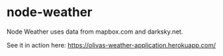 # node-weather

Node Weather uses data from mapbox.com and darksky.net.

See it in action here: https://olivas-weather-application.herokuapp.com/
